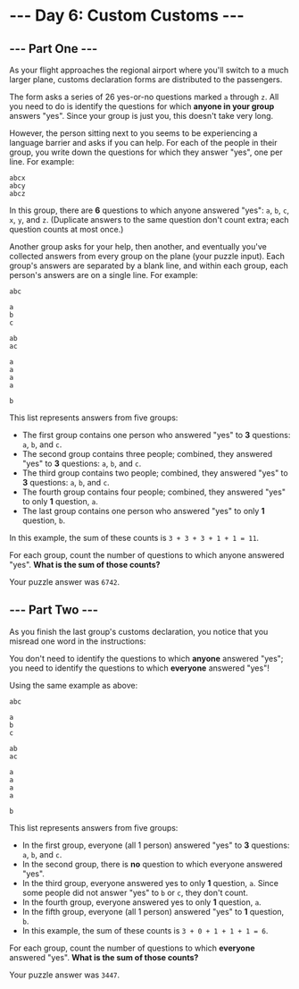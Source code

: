 # --- Day 6: Custom Customs ---

## --- Part One ---

As your flight approaches the regional airport where you'll switch to a
much larger plane, customs declaration forms are distributed to the passengers.

The form asks a series of 26 yes-or-no questions marked `a` through `z`. All
you need to do is identify the questions for which **anyone in your group**
answers "yes". Since your group is just you, this doesn't take very long.

However, the person sitting next to you seems to be experiencing a language
barrier and asks if you can help. For each of the people in their group,
you write down the questions for which they answer "yes", one per line.
For example:

```
abcx
abcy
abcz
```

In this group, there are **6** questions to which anyone answered
"yes": `a`, `b`, `c`, `x`, `y`, and `z`. (Duplicate answers to the same question don't
count extra; each question counts at most once.)

Another group asks for your help, then another, and eventually you've
collected answers from every group on the plane (your puzzle input).
Each group's answers are separated by a blank line, and within each group,
each person's answers are on a single line. For example:

```
abc

a
b
c

ab
ac

a
a
a
a

b
```

This list represents answers from five groups:

+ The first group contains one person who answered "yes" to **3** questions: `a`, `b`, and `c`.
+ The second group contains three people; combined, they answered "yes" to **3**
questions: `a`, `b`, and `c`.
+ The third group contains two people; combined, they answered "yes" to **3**
questions: `a`, `b`, and `c`.
+ The fourth group contains four people; combined, they answered "yes" to only **1** question, `a`.
+ The last group contains one person who answered "yes" to only **1** question, `b`.

In this example, the sum of these counts is `3 + 3 + 3 + 1 + 1 = 11`.

For each group, count the number of questions to which anyone answered
"yes". **What is the sum of those counts?**

Your puzzle answer was `6742`.

## --- Part Two ---

As you finish the last group's customs declaration, you notice that you misread
one word in the instructions:

You don't need to identify the questions to which **anyone** answered "yes";
you need to identify the questions to which **everyone** answered "yes"!

Using the same example as above:

```
abc

a
b
c

ab
ac

a
a
a
a

b
```

This list represents answers from five groups:

+ In the first group, everyone (all 1 person) answered "yes" to **3** questions: `a`, `b`, and `c`.
+ In the second group, there is **no** question to which everyone answered "yes".
+ In the third group, everyone answered yes to only **1** question, `a`. Since some
people did not answer "yes" to `b` or `c`, they don't count.
+ In the fourth group, everyone answered yes to only **1** question, `a`.
+ In the fifth group, everyone (all 1 person) answered "yes" to **1** question, `b`.
+ In this example, the sum of these counts is `3 + 0 + 1 + 1 + 1 = 6`.

For each group, count the number of questions to which **everyone**
answered "yes". **What is the sum of those counts?**

Your puzzle answer was `3447`.
